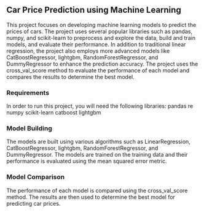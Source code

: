 ## Car Price Prediction using Machine Learning
This project focuses on developing machine learning models to predict the prices of cars. The project uses several popular libraries such as pandas, numpy, and scikit-learn to preprocess and explore the data, build and train models, and evaluate their performance. In addition to traditional linear regression, the project also employs more advanced models like CatBoostRegressor, lightgbm, RandomForestRegressor, and DummyRegressor to enhance the prediction accuracy. The project uses the cross_val_score method to evaluate the performance of each model and compares the results to determine the best model.
### Requirements
In order to run this project, you will need the following libraries:
pandas
re
numpy
scikit-learn
catboost
lightgbm

### Model Building
The models are built using various algorithms such as LinearRegression, CatBoostRegressor, lightgbm, RandomForestRegressor, and DummyRegressor. The models are trained on the training data and their performance is evaluated using the mean squared error metric.

### Model Comparison
The performance of each model is compared using the cross_val_score method. The results are then used to determine the best model for predicting car prices.